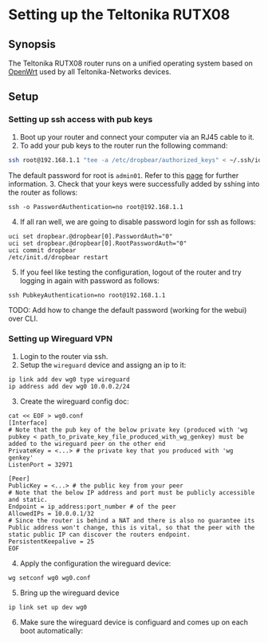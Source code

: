 # Setting up the Teltonika RUTX08

## Synopsis
The Teltonika RUTX08 router runs on a unified operating system based on [OpenWrt](https://openwrt.org/) used by all Teltonika-Networks devices.


## Setup
### Setting up ssh access with pub keys
1. Boot up your router and connect your computer via an RJ45 cable to it.
2. To add your pub keys to the router run the following command:
```bash
ssh root@192.168.1.1 "tee -a /etc/dropbear/authorized_keys" < ~/.ssh/id_rsa.pub
```
The default password for root is `admin01`. Refer to this [page](https://wiki.teltonika-networks.com/view/RUTX08_Device_Recovery_Options) for further information.
3. Check that your keys were successfully added by sshing into the router as follows:
```
ssh -o PasswordAuthentication=no root@192.168.1.1 
```
4. If all ran well, we are going to disable password login for ssh as follows: 
```
uci set dropbear.@dropbear[0].PasswordAuth="0"
uci set dropbear.@dropbear[0].RootPasswordAuth="0"
uci commit dropbear
/etc/init.d/dropbear restart
```
5. If you feel like testing the configuration, logout of the router and try logging in again with password as follows:
```
ssh PubkeyAuthentication=no root@192.168.1.1
```
TODO: Add how to change the default password (working for the webui) over CLI.


### Setting up Wireguard VPN
1. Login to the router via ssh.
2. Setup the `wireguard` device and assigng an ip to it:
```
ip link add dev wg0 type wireguard
ip address add dev wg0 10.0.0.2/24
```
3. Create the wireguard config doc:
```
cat << EOF > wg0.conf
[Interface]
# Note that the pub key of the below private key (produced with 'wg pubkey < path_to_private_key_file_produced_with_wg_genkey) must be added to the wireguard peer on the other end
PrivateKey = <...> # the private key that you produced with 'wg genkey'
ListenPort = 32971

[Peer]
PublicKey = <...> # the public key from your peer
# Note that the below IP address and port must be publicly accessible and static.
Endpoint = ip_address:port_number # of the peer
AllowedIPs = 10.0.0.1/32
# Since the router is behind a NAT and there is also no guarantee its Public address won't change, this is vital, so that the peer with the static public IP can discover the routers endpoint.
PersistentKeepalive = 25
EOF
```
4. Apply the configuration the wireguard device:
```
wg setconf wg0 wg0.conf
```
5. Bring up the wireguard device
```
ip link set up dev wg0
```
6. Make sure the wireguard device is configuard and comes up on each boot automatically:

```
